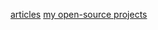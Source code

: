 [articles](https://diasbruno.github.io)
[my open-source projects](https://diasbruno.github.io/opensource)
